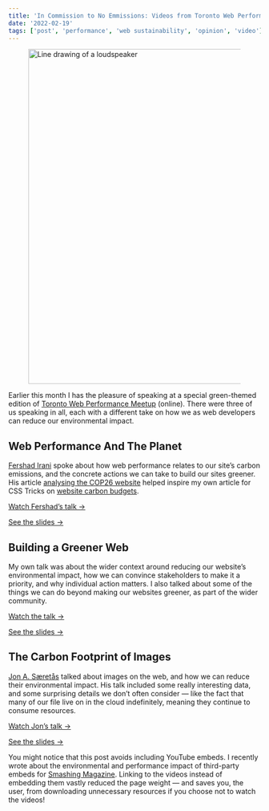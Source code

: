 ```yaml
---
title: 'In Commission to No Emmissions: Videos from Toronto Web Performance Meetup'
date: '2022-02-19'
tags: ['post', 'performance', 'web sustainability', 'opinion', 'video']
---
```


<figure><img src="/in-commission-to-no-emissions-01.svg" alt="Line drawing of a loudspeaker" width="1600" height="668"></figure>

Earlier this month I has the pleasure of speaking at a special green-themed edition of [Toronto Web Performance Meetup](https://www.meetup.com/Toronto-Web-Performance-Group/) (online). There were three of us speaking in all, each with a different take on how we as web developers can reduce our environmental impact.

## Web Performance And The Planet

[Fershad Irani](https://twitter.com/fershad) spoke about how web performance relates to our site’s carbon emissions, and the concrete actions we can take to build our sites greener. His article [analysing the COP26 website](https://fershad.com/writing/cop26-a-quick-sustainability-check/) helped inspire my own article for CSS Tricks on [website carbon budgets](https://css-tricks.com/reduce-your-websites-environmental-impact-with-a-carbon-budget/).

[Watch Fershad’s talk →](https://www.youtube.com/watch?v=LD8HiUGdsX0)

[See the slides →](https://speakerdeck.com/fershad/web-performance-and-the-planet)

## Building a Greener Web

My own talk was about the wider context around reducing our website’s environmental impact, how we can convince stakeholders to make it a priority, and why individual action matters. I also talked about some of the things we can do beyond making our websites greener, as part of the wider community.

[Watch the talk →](https://www.youtube.com/watch?v=OdiSM9wLPAM&t=6s)

[See the slides →](https://noti.st/mbarker84/3lgwsN/building-a-greener-web)

## The Carbon Footprint of Images

[Jon A. Særetås](https://twitter.com/jonarnes) talked about images on the web, and how we can reduce their environmental impact. His talk included some really interesting data, and some surprising details we don’t often consider — like the fact that many of our file live on in the cloud indefinitely, meaning they continue to consume resources.

[Watch Jon’s talk →](https://www.youtube.com/watch?v=G-NNziQB34U)

[See the slides →](https://speakerdeck.com/jonarnes/carbon-footprint-of-images-on-the-web)

<aside>You might notice that this post avoids including YouTube embeds. I recently wrote about the environmental and performance impact of third-party embeds for <a href="https://www.smashingmagazine.com/2022/02/reducing-web-carbon-footprint-optimizing-social-media-embeds/">Smashing Magazine</a>. Linking to the videos instead of embedding them vastly reduced the page weight — and saves you, the user, from downloading unnecessary resources if you choose not to watch the videos!</aside>
